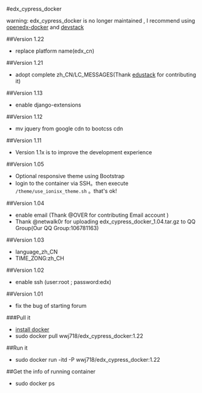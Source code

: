 #edx_cypress_docker

warning: edx_cypress_docker is no longer maintained , I recommend using [openedx-docker](https://github.com/regisb/openedx-docker) and [devstack](https://github.com/edx/devstack)

##Version 1.22
*  replace platform name(edx_cn)

##Version 1.21
*  adopt complete zh_CN/LC_MESSAGES(Thank [edustack](http://edustack.org/) for contributing it)

##Version 1.13
*  enable django-extensions

##Version 1.12
*  mv jquery from google cdn to bootcss cdn

##Version 1.11
*  Version 1.1x  is to improve the development experience


##Version 1.05
*  Optional responsive theme using Bootstrap 
  *  login to the container via SSH。then execute `/theme/use_ionisx_theme.sh` 。that's ok!


##Version 1.04
*  enable email (Thank @OVER for contributing Email account )
*  Thank @netwalk0r for uploading edx_cypress_docker_1.04.tar.gz to QQ Group(Our QQ Group:106781163)

##Version 1.03
*  language_zh_CN
*  TIME_ZONG:zh_CH

##Version 1.02
*  enable ssh (user:root ; password:edx)

##Version 1.01
*  fix the bug of starting forum

###Pull it
*  [install docker](https://docs.docker.com/installation/)
*  sudo docker pull wwj718/edx_cypress_docker:1.22

##Run it
*  sudo docker run -itd -P wwj718/edx_cypress_docker:1.22

##Get the info of running container
*  sudo docker ps
